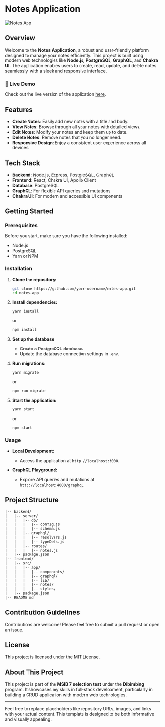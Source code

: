 # Notes Application

![Notes App](https://www.google.com/url?sa=i&url=https%3A%2F%2Fwww.vecteezy.com%2Fpng%2F25006367-3d-illustration-icon-of-purple-notes-and-pencil-for-ui-ux-web-mobile-apps-social-media-ads-design&psig=AOvVaw0CjXzxNmgGTWxkoS3_hYSi&ust=1723473440653000&source=images&cd=vfe&opi=89978449&ved=0CBEQjRxqFwoTCIia1YuV7YcDFQAAAAAdAAAAABAE)

## Overview

Welcome to the **Notes Application**, a robust and user-friendly platform designed to manage your notes efficiently. This project is built using modern web technologies like **Node.js**, **PostgreSQL**, **GraphQL**, and **Chakra UI**. The application enables users to create, read, update, and delete notes seamlessly, with a sleek and responsive interface.

### 🔗 Live Demo

Check out the live version of the application [here](#).

## Features

- **Create Notes**: Easily add new notes with a title and body.
- **View Notes**: Browse through all your notes with detailed views.
- **Edit Notes**: Modify your notes and keep them up to date.
- **Delete Notes**: Remove notes that you no longer need.
- **Responsive Design**: Enjoy a consistent user experience across all devices.

## Tech Stack

- **Backend**: Node.js, Express, PostgreSQL, GraphQL
- **Frontend**: React, Chakra UI, Apollo Client
- **Database**: PostgreSQL
- **GraphQL**: For flexible API queries and mutations
- **Chakra UI**: For modern and accessible UI components

## Getting Started

### Prerequisites

Before you start, make sure you have the following installed:

- Node.js
- PostgreSQL
- Yarn or NPM

### Installation

1. **Clone the repository:**
   ```bash
   git clone https://github.com/your-username/notes-app.git
   cd notes-app
   ```

2. **Install dependencies:**
   ```bash
   yarn install
   ```
   or
   ```bash
   npm install
   ```

3. **Set up the database:**
   - Create a PostgreSQL database.
   - Update the database connection settings in `.env`.

4. **Run migrations:**
   ```bash
   yarn migrate
   ```
   or
   ```bash
   npm run migrate
   ```

5. **Start the application:**
   ```bash
   yarn start
   ```
   or
   ```bash
   npm start
   ```

### Usage

- **Local Development:** 
  - Access the application at `http://localhost:3000`.

- **GraphQL Playground:** 
  - Explore API queries and mutations at `http://localhost:4000/graphql`.

## Project Structure

```
|-- backend/
|   |-- server/
|   |   |-- db/
|   |   |   |-- config.js
|   |   |   |-- schema.js
|   |   |-- graphql/
|   |   |   |-- resolvers.js
|   |   |   |-- typeDefs.js
|   |   |-- routes/
|   |   |   |-- notes.js
|   |-- package.json
|-- frontend/
|   |-- src/
|   |   |-- app/
|   |   |   |-- components/
|   |   |   |-- graphql/
|   |   |   |-- lib/
|   |   |   |-- notes/
|   |   |   |-- styles/
|   |-- package.json
|-- README.md
```

## Contribution Guidelines

Contributions are welcome! Please feel free to submit a pull request or open an issue.

## License

This project is licensed under the MIT License.

## About This Project

This project is part of the **MSIB 7 selection test** under the **Dibimbing** program. It showcases my skills in full-stack development, particularly in building a CRUD application with modern web technologies.

---

Feel free to replace placeholders like repository URLs, images, and links with your actual content. This template is designed to be both informative and visually appealing.